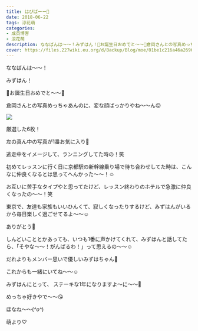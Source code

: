 ```yaml
---
title: はぴばーー🎂
date: 2018-06-22
tags: 涼花萌
categories: 
- 成员博客
- 涼花萌
description: ななばんは〜〜！みずはん！🎉お誕生日おめでと〜〜🎂倉岡さんとの写真めっちゃあんのに、変な顔ばっかりやね〜〜ん😝厳選した6枚！...
cover: https://files.227wiki.eu.org/d/Backup/Blog/moe/01be1c216a46a2696c60e12c9e820.jpg 
---
```







ななばんは〜〜！





みずはん！


🎉お誕生日おめでと〜〜🎂





倉岡さんとの写真めっちゃあんのに、変な顔ばっかりやね〜〜ん😝



![](https://files.227wiki.eu.org/d/Backup/Blog/moe/01be1c216a46a2696c60e12c9e820.jpg)






厳選した6枚！







左の真ん中の写真が1番お気に入り🌟




逃走中をイメージして、ランニングしてた時の！笑













初めてレッスンに行く日に京都駅の新幹線乗り場で待ち合わせしてた時は、こんなに仲良くなるとは思ってへんかった〜〜！☺️





お互いに苦手なタイプやと思ってたけど、レッスン終わりのホテルで急激に仲良くなったの〜〜！笑






東京で、友達も家族もいいひんくて、寂しくなったりするけど、みずはんがいるから毎日楽しく過ごせてるよ〜〜☺️




ありがとう💓







しんどいこととかあっても、いつも1番に声かけてくれて、みずはんと話してたら、「そやな〜〜！がんばるわ！」って思えるの〜〜☺️







だれよりもメンバー思いで優しいみずはちゃん🙈






これからも一緒にいてね〜〜☺️







みずはんにとって、
ステーキな1年になりますよ〜に〜〜🍖





めっちゃ好きやで〜〜😘








ほなね〜〜(*^o^*)




萌より♡


